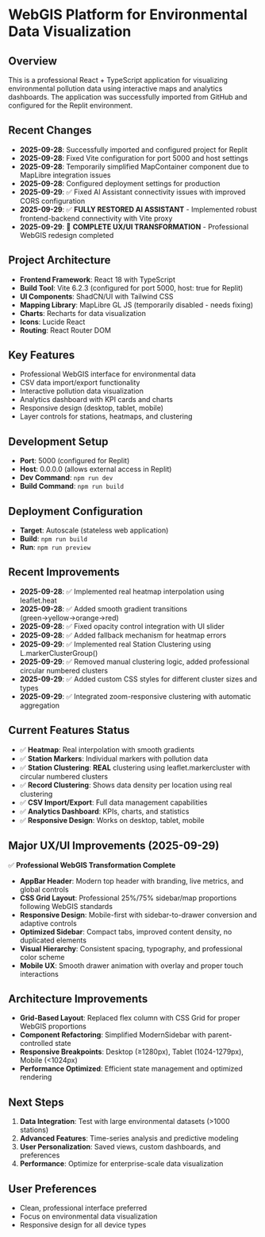 # WebGIS Platform for Environmental Data Visualization

## Overview
This is a professional React + TypeScript application for visualizing environmental pollution data using interactive maps and analytics dashboards. The application was successfully imported from GitHub and configured for the Replit environment.

## Recent Changes
- **2025-09-28**: Successfully imported and configured project for Replit
- **2025-09-28**: Fixed Vite configuration for port 5000 and host settings
- **2025-09-28**: Temporarily simplified MapContainer component due to MapLibre integration issues
- **2025-09-28**: Configured deployment settings for production
- **2025-09-29**: ✅ Fixed AI Assistant connectivity issues with improved CORS configuration
- **2025-09-29**: ✅ **FULLY RESTORED AI ASSISTANT** - Implemented robust frontend-backend connectivity with Vite proxy
- **2025-09-29**: 🎉 **COMPLETE UX/UI TRANSFORMATION** - Professional WebGIS redesign completed

## Project Architecture
- **Frontend Framework**: React 18 with TypeScript
- **Build Tool**: Vite 6.2.3 (configured for port 5000, host: true for Replit)
- **UI Components**: ShadCN/UI with Tailwind CSS
- **Mapping Library**: MapLibre GL JS (temporarily disabled - needs fixing)
- **Charts**: Recharts for data visualization
- **Icons**: Lucide React
- **Routing**: React Router DOM

## Key Features
- Professional WebGIS interface for environmental data
- CSV data import/export functionality
- Interactive pollution data visualization
- Analytics dashboard with KPI cards and charts
- Responsive design (desktop, tablet, mobile)
- Layer controls for stations, heatmaps, and clustering

## Development Setup
- **Port**: 5000 (configured for Replit)
- **Host**: 0.0.0.0 (allows external access in Replit)
- **Dev Command**: `npm run dev`
- **Build Command**: `npm run build`

## Deployment Configuration
- **Target**: Autoscale (stateless web application)
- **Build**: `npm run build`
- **Run**: `npm run preview`

## Recent Improvements
- **2025-09-28**: ✅ Implemented real heatmap interpolation using leaflet.heat
- **2025-09-28**: ✅ Added smooth gradient transitions (green→yellow→orange→red)
- **2025-09-28**: ✅ Fixed opacity control integration with UI slider
- **2025-09-28**: ✅ Added fallback mechanism for heatmap errors
- **2025-09-29**: ✅ Implemented real Station Clustering using L.markerClusterGroup()
- **2025-09-29**: ✅ Removed manual clustering logic, added professional circular numbered clusters
- **2025-09-29**: ✅ Added custom CSS styles for different cluster sizes and types
- **2025-09-29**: ✅ Integrated zoom-responsive clustering with automatic aggregation

## Current Features Status
- ✅ **Heatmap**: Real interpolation with smooth gradients
- ✅ **Station Markers**: Individual markers with pollution data
- ✅ **Station Clustering**: **REAL** clustering using leaflet.markercluster with circular numbered clusters
- ✅ **Record Clustering**: Shows data density per location using real clustering
- ✅ **CSV Import/Export**: Full data management capabilities
- ✅ **Analytics Dashboard**: KPIs, charts, and statistics
- ✅ **Responsive Design**: Works on desktop, tablet, mobile

## Major UX/UI Improvements (2025-09-29)
✅ **Professional WebGIS Transformation Complete**
- **AppBar Header**: Modern top header with branding, live metrics, and global controls
- **CSS Grid Layout**: Professional 25%/75% sidebar/map proportions following WebGIS standards  
- **Responsive Design**: Mobile-first with sidebar-to-drawer conversion and adaptive controls
- **Optimized Sidebar**: Compact tabs, improved content density, no duplicated elements
- **Visual Hierarchy**: Consistent spacing, typography, and professional color scheme
- **Mobile UX**: Smooth drawer animation with overlay and proper touch interactions

## Architecture Improvements
- **Grid-Based Layout**: Replaced flex column with CSS Grid for proper WebGIS proportions
- **Component Refactoring**: Simplified ModernSidebar with parent-controlled state
- **Responsive Breakpoints**: Desktop (≥1280px), Tablet (1024-1279px), Mobile (<1024px)
- **Performance Optimized**: Efficient state management and optimized rendering

## Next Steps
1. **Data Integration**: Test with large environmental datasets (>1000 stations)
2. **Advanced Features**: Time-series analysis and predictive modeling
3. **User Personalization**: Saved views, custom dashboards, and preferences
4. **Performance**: Optimize for enterprise-scale data visualization

## User Preferences
- Clean, professional interface preferred
- Focus on environmental data visualization
- Responsive design for all device types
